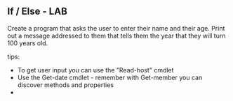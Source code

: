 ## If / Else - LAB 
Create a program that asks the user to enter their name and their age. 
Print out a message addressed to them that tells them the year that they will turn 100 years old.

tips:
- To get user input you can use the "Read-host" cmdlet
- Use the Get-date cmdlet - remember with Get-member you can discover methods and properties
- 
